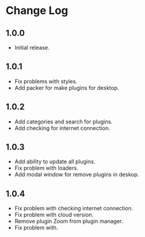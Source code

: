 # Change Log

## 1.0.0

* Initial release.

## 1.0.1

* Fix problems with styles.
* Add packer for make plugins for desktop.

## 1.0.2

* Add categories and search for plugins.
* Add checking for internet connection.

## 1.0.3

* Add ability to update all plugins.
* Fix problem with loaders.
* Add modal window for remove plugins in deskop.

## 1.0.4

* Fix problem with checking internet connection.
* Fix problem with cloud version.
* Remove plugin Zoom from plugin manager.
* Fix problem with.
